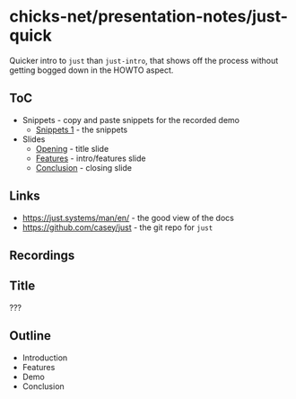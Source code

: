 # chicks-net/presentation-notes/just-quick

Quicker intro to `just` than `just-intro`, that shows off the process without
getting bogged down in the HOWTO aspect.

## ToC

- Snippets - copy and paste snippets for the recorded demo
  - [Snippets 1](./SNIPPETS.md) - the snippets 
- Slides
  - [Opening](./OPENING.md) - title slide
  - [Features](./FEATURES.md) - intro/features slide
  - [Conclusion](./CONCLUSION.md) - closing slide

## Links

- https://just.systems/man/en/ - the good view of the docs
- https://github.com/casey/just - the git repo for `just`

## Recordings


## Title

???

## Outline

- Introduction
- Features
- Demo
- Conclusion
